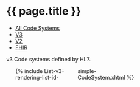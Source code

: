 # {{ page.title }}

<ul class="nav nav-tabs">
  <li><a href="codesystems.html">All Code Systems</a></li>
  <li class="active"><a href="#">V3</a></li>
  <li><a href="codesystems-v2.html">V2</a></li>
  <li><a href="codesystems-fhir.html">FHIR</a></li>
</ul>

v3 Code systems defined by HL7.

<ul style="-moz-column-count: 3; -moz-column-gap: 10px; -webkit-column-count: 3; -webkit-column-gap: 10px; column-count: 3; column-gap: 10px">
{% include List-v3-rendering-list-id-simple-CodeSystem.xhtml %}
</ul>

